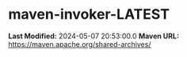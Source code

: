 # maven-invoker-LATEST

**Last Modified:** 2024-05-07 20:53:00.0
**Maven URL:** https://maven.apache.org/shared-archives/
